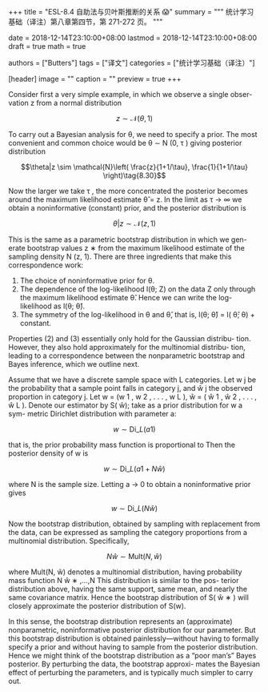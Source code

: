 +++
title = "ESL-8.4 自助法与贝叶斯推断的关系 😱"
summary = """
统计学习基础（译注）第八章第四节，第 271-272 页。
"""

date = 2018-12-14T23:10:00+08:00
lastmod = 2018-12-14T23:10:00+08:00
draft = true
math = true

authors = ["Butters"]
tags = ["译文"]
categories = ["统计学习基础（译注）"]

[header]
image = ""
caption = ""
preview = true
+++

Consider first a very simple example, in which we observe a single obser-
vation z from a normal distribution

$$z \sim \mathcal{N}(\theta, 1) \tag{8.29}$$

To carry out a Bayesian analysis for θ, we need to specify a prior. The
most convenient and common choice would be θ ∼ N (0, τ ) giving posterior
distribution

$$\theta|z \sim \mathcal{N}\left(
\frac{z}{1+1/\tau}, \frac{1}{1+1/\tau}
\right)\tag{8.30}$$

Now the larger we take τ , the more concentrated the posterior becomes
around the maximum likelihood estimate θ̂ = z. In the limit as τ → ∞ we
obtain a noninformative (constant) prior, and the posterior distribution is

$$\theta|z \sim \mathcal{N}(z,1) \tag{8.31}$$

This is the same as a parametric bootstrap distribution in which we gen-
erate bootstrap values z ∗ from the maximum likelihood estimate of the
sampling density N (z, 1).
There are three ingredients that make this correspondence work:

1. The choice of noninformative prior for θ.
2. The dependence of the log-likelihood l(θ; Z) on the data Z only
through the maximum likelihood estimate θ̂. Hence we can write the
log-likelihood as l(θ; θ̂).
3. The symmetry of the log-likelihood in θ and θ̂, that is, l(θ; θ̂) =
l( θ̂; θ) + constant.

Properties (2) and (3) essentially only hold for the Gaussian distribu-
tion. However, they also hold approximately for the multinomial distribu-
tion, leading to a correspondence between the nonparametric bootstrap
and Bayes inference, which we outline next.

Assume that we have a discrete sample space with L categories. Let w j be
the probability that a sample point falls in category j, and ŵ j the observed
proportion in category j. Let w = (w 1 , w 2 , . . . , w L ), ŵ = ( ŵ 1 , ŵ 2 , . . . , ŵ L ).
Denote our estimator by S( ŵ); take as a prior distribution for w a sym-
metric Dirichlet distribution with parameter a:

$$w \sim \text{Di}\_L(a1) \tag{8.32}$$

that is, the prior probability mass function is proportional to
Then the posterior density of w is

$$w \sim \text{Di}\_L(a1 + N\hat{w}) \tag{8.33}$$

where N is the sample size. Letting a → 0 to obtain a noninformative prior
gives

$$w \sim \text{Di}\_L(N\hat{w}) \tag{8.34}$$

Now the bootstrap distribution, obtained by sampling with replacement
from the data, can be expressed as sampling the category proportions from
a multinomial distribution. Specifically,

$$N\hat{w} \sim \text{Mult}(N, \hat{w}) \tag{8.35}$$

where Mult(N, ŵ) denotes a multinomial distribution, having probability
mass function N ŵ ∗ ,...,N    This distribution is similar to the pos-
terior distribution above, having the same support, same mean, and nearly
the same covariance matrix. Hence the bootstrap distribution of S( ŵ ∗ ) will
closely approximate the posterior distribution of S(w).

In this sense, the bootstrap distribution represents an (approximate)
nonparametric, noninformative posterior distribution for our parameter.
But this bootstrap distribution is obtained painlessly—without having to
formally specify a prior and without having to sample from the posterior
distribution. Hence we might think of the bootstrap distribution as a “poor
man’s” Bayes posterior. By perturbing the data, the bootstrap approxi-
mates the Bayesian effect of perturbing the parameters, and is typically
much simpler to carry out.